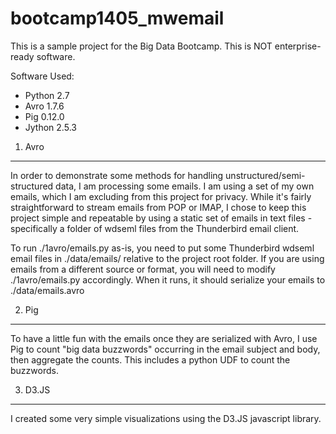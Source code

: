 bootcamp1405_mwemail
====================

This is a sample project for the Big Data Bootcamp.
This is NOT enterprise-ready software. 

Software Used:
+ Python 2.7
+ Avro 1.7.6
+ Pig 0.12.0
+ Jython 2.5.3

	
1. Avro
-------
In order to demonstrate some methods for handling unstructured/semi-structured data, I am processing some emails. I am using a set of my own emails, which I am excluding from this project for privacy. While it's fairly straightforward to stream emails from POP or IMAP, I chose to keep this project simple and repeatable by using a static set of emails in text files - specifically a folder of wdseml files from the Thunderbird email client.

To run ./1avro/emails.py as-is, you need to put some Thunderbird wdseml email files in ./data/emails/ relative to the project root folder. If you are using emails from a different source or format, you will need to modify ./1avro/emails.py accordingly. When it runs, it should serialize your emails to ./data/emails.avro

2. Pig
------
To have a little fun with the emails once they are serialized with Avro, I use Pig to count "big data buzzwords" occurring in the email subject and body, then aggregate the counts. This includes a python UDF to count the buzzwords.


3. D3.JS
--------
I created some very simple visualizations using the D3.JS javascript library.
